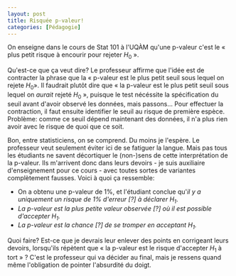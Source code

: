 ```yaml
---
layout: post
title: Risquée p-valeur!
categories: [Pédagogie]
---
```


On enseigne dans le cours de Stat 101 à l'UQÀM qu'une p-valeur c'est le « plus petit risque à encourir pour rejeter $H_0$ ».

Qu'est-ce que ça veut dire? Le professeur affirme que l'idée est de contracter la phrase que la « p-valeur est le plus petit seuil sous lequel on rejete $H_0​$ ». Il faudrait plutôt dire que « la p-valeur est le plus petit seuil sous lequel on *aurait* rejeté $H_0​$ », puisque le test nécéssite la spécification du seuil avant d'avoir observé les données, mais passons… Pour effectuer la contraction, il faut ensuite identifier le seuil au risque de première espèce. Problème: comme ce seuil dépend maintenant des données, il n'a plus rien avoir avec le risque de quoi que ce soit.

<!--more-->

Bon, entre statisticiens, on se comprend. Du moins je l'espère. Le professeur veut seulement éviter ici de se fatiguer la langue. Mais pas tous les étudiants ne savent décortiquer le (non-)sens de cette interprétation de la p-valeur. Ils m'arrivent donc dans leurs devoirs - je suis auxiliaire d'enseignement pour ce cours - avec toutes sortes de variantes complètement fausses. Voici à quoi ça ressemble:

- On a obtenu une p-valeur de $1\%$, et l'étudiant conclue qu'*il y a uniquement un risque de $1\%$ d'erreur [?] à déclarer $H_1​$*.
- *La p-valeur est la plus petite valeur observée [?] où il est possible d'accepter $H_1​$.*
- *La p-valeur est la chance [?] de se tromper en acceptant $H_1​$.*

Quoi faire? Est-ce que je devrais leur enlever des points en corrigeant leurs devoirs, lorsqu'ils répètent que « la p-valeur est le risque d'accepter $H_1​$ à tort » ? C'est le professeur qui va décider au final, mais je ressens quand même l'obligation de pointer l'absurdité du doigt.